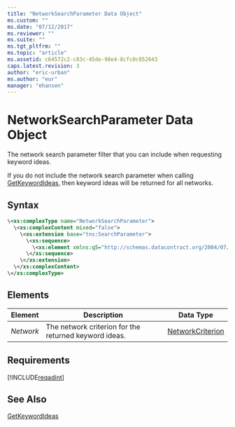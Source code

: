 ```yaml
---
title: "NetworkSearchParameter Data Object"
ms.custom: ""
ms.date: "07/12/2017"
ms.reviewer: ""
ms.suite: ""
ms.tgt_pltfrm: ""
ms.topic: "article"
ms.assetid: c64572c2-c83c-45de-98e4-8cfc0c852643
caps.latest.revision: 3
author: "eric-urban"
ms.author: "eur"
manager: "ehansen"
---
```

# NetworkSearchParameter Data Object
The network search parameter filter that you can include when requesting keyword ideas.

If you do not include the network search parameter when calling [GetKeywordIdeas](../adinsight-api/getkeywordideas-service-operation.md), then keyword ideas will be returned for all networks.

## Syntax

```xml
\<xs:complexType name="NetworkSearchParameter">
  \<xs:complexContent mixed="false">
    \<xs:extension base="tns:SearchParameter">
      \<xs:sequence>
        \<xs:element xmlns:q5="http://schemas.datacontract.org/2004/07/Microsoft.BingAds.Advertiser.AdInsight.Api.DataContract.V11.Entity.Criterions" minOccurs="0" name="Network" nillable="true" type="q5:NetworkCriterion"/>
      \</xs:sequence>
    \</xs:extension>
  \</xs:complexContent>
\</xs:complexType>
```

## <a name="Elements"></a>Elements

|Element|Description|Data Type|
|-----------|---------------|-------------|
|*Network*|The network criterion for the returned keyword ideas.|[NetworkCriterion](../adinsight-api/networkcriterion-data-object.md)|

## Requirements
[!INCLUDE[reqadint](../adinsight-api/includes/reqadint.md)]
## See Also
[GetKeywordIdeas](../adinsight-api/getkeywordideas-service-operation.md)  
